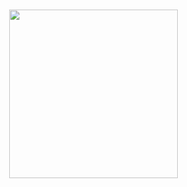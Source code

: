 <h3 align="center">
<img src="https://giphy.com/gifs/transparent-uIn4YsnzGZmumlneEZ" width=300 height=300>
</h3>
